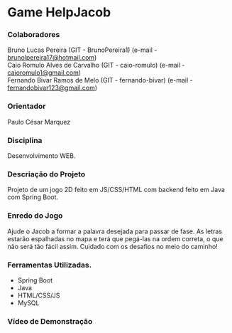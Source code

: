 # Game HelpJacob

### Colaboradores
Bruno Lucas Pereira (GIT - BrunoPereira1) (e-mail - brunolpereira17@hotmail.com)                                                         
Caio Romulo Alves de Carvalho (GIT - caio-romulo) (e-mail - caioromulo1@gmail.com)                                                       
Fernando Bivar Ramos de Melo (GIT - fernando-bivar) (e-mail - fernandobivar123@gmail.com)

### Orientador
Paulo César Marquez

### Disciplina
Desenvolvimento WEB.

### Descriação do Projeto
Projeto de um jogo 2D feito em JS/CSS/HTML com backend feito em Java com Spring Boot.

### Enredo do Jogo
Ajude o Jacob a formar a palavra desejada para passar de fase. As letras estarão espalhadas no mapa e terá que pegá-las na ordem correta, o que não será tão fácil assim. Cuidado com os desafios no meio do caminho!

### Ferramentas Utilizadas.
- Spring Boot
- Java
- HTML/CSS/JS
- MySQL
### Vídeo de Demonstração
